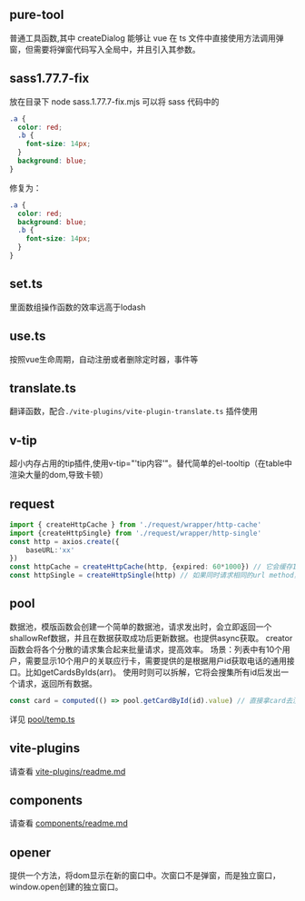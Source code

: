 ## pure-tool

普通工具函数,其中 createDialog 能够让 vue 在 ts 文件中直接使用方法调用弹窗，但需要将弹窗代码写入全局中，并且引入其参数。

## sass1.77.7-fix
放在目录下 node sass.1.77.7-fix.mjs 可以将 sass 代码中的
```css
.a {
  color: red;
  .b {
    font-size: 14px;
  }
  background: blue;
}
```
修复为：
```css
.a {
  color: red;
  background: blue;
  .b {
    font-size: 14px;
  }
}
```
## set.ts
里面数组操作函数的效率远高于lodash
## use.ts
按照vue生命周期，自动注册或者删除定时器，事件等
## translate.ts
翻译函数，配合`./vite-plugins/vite-plugin-translate.ts` 插件使用
## v-tip
超小内存占用的tip插件,使用v-tip="'tip内容'"。替代简单的el-tooltip（在table中渲染大量的dom,导致卡顿）
## request
```ts
import { createHttpCache } from './request/wrapper/http-cache'
import {createHttpSingle} from './request/wrapper/http-single'
const http = axios.create({
    baseURL:'xx'
})
const httpCache = createHttpCache(http, {expired: 60*1000}) // 它会缓存1分钟，并且继承http的拦截信息
const httpSingle = createHttpSingle(http) // 如果同时请求相同的url method，他会取消掉第一次的请求，用于快速翻页场景。
```
## pool
数据池，模版函数会创建一个简单的数据池，请求发出时，会立即返回一个shallowRef数据，并且在数据获取成功后更新数据。也提供async获取。
creator函数会将各个分散的请求集合起来批量请求，提高效率。
场景：列表中有10个用户，需要显示10个用户的关联应行卡，需要提供的是根据用户id获取电话的通用接口。比如getCardsByIds(arr)。
使用时则可以拆解，它将会搜集所有id后发出一个请求，返回所有数据。
```ts 
const card = computed(() => pool.getCardById(id).value) // 直接拿card去渲染。
```

详见 [pool/temp.ts](./pool/temp.ts)

## vite-plugins
请查看 [vite-plugins/readme.md](./vite-plugins/readme.md)

## components
请查看 [components/readme.md](./components/readme.md)

## opener
提供一个方法，将dom显示在新的窗口中。次窗口不是弹窗，而是独立窗口，window.open创建的独立窗口。